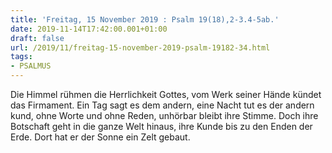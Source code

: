 ```yaml
---
title: 'Freitag, 15 November 2019 : Psalm 19(18),2-3.4-5ab.'
date: 2019-11-14T17:42:00.001+01:00
draft: false
url: /2019/11/freitag-15-november-2019-psalm-19182-34.html
tags: 
- PSALMUS
---
```


Die Himmel rühmen die Herrlichkeit Gottes, vom Werk seiner Hände kündet das Firmament. Ein Tag sagt es dem andern, eine Nacht tut es der andern kund, ohne Worte und ohne Reden, unhörbar bleibt ihre Stimme. Doch ihre Botschaft geht in die ganze Welt hinaus, ihre Kunde bis zu den Enden der Erde. Dort hat er der Sonne ein Zelt gebaut.